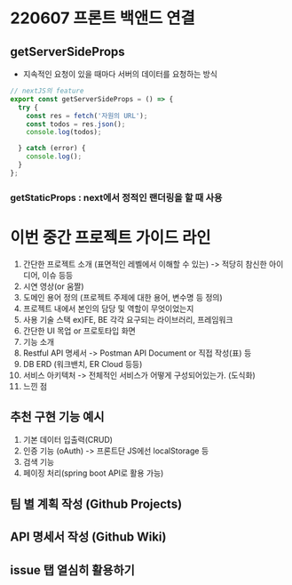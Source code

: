 # 220607 프론트 백앤드 연결

## getServerSideProps 
- 지속적인 요청이 있을 때마다 서버의 데이터를 요청하는 방식
```js
// nextJS의 feature
export const getServerSideProps = () => {
  try {
    const res = fetch('자원의 URL');
    const todos = res.json();
    console.log(todos);

  } catch (error) {
    console.log();
  }
};
```

### getStaticProps : next에서 정적인 랜더링을 할 때 사용

# 이번 중간 프로젝트 가이드 라인
1. 간단한 프로젝트 소개 (표면적인 레벨에서 이해할 수 있는) -> 적당히 참신한 아이디어, 이슈 등등
2. 시연 영상(or 움짤)
3. 도메인 용어 정의 (프로젝트 주제에 대한 용어, 변수명 등 정의)
4. 프로젝트 내에서 본인의 담당 및 역할이 무엇이었는지
5. 사용 기술 스택 ex)FE, BE 각각 요구되는 라이브러리, 프레임워크
6. 간단한 UI 목업 or 프로토타입 화면
7. 기능 소개
8. Restful API 명세서
-> Postman API Document or 직접 작성(표) 등
9. DB ERD (워크밴치, ER Cloud 등등)
10. 서비스 아키텍처 -> 전체적인 서비스가 어떻게 구성되어있는가. (도식화)
11. 느낀 점

## 추천 구현 기능 예시
1. 기본 데이터 입출력(CRUD)
2. 인증 기능 (oAuth) -> 프론트단 JS에선 localStorage 등
3. 검색 기능
4. 페이징 처리(spring boot API로 활용 가능)

## 팀 별 계획 작성 (Github Projects)

## API 명세서 작성 (Github Wiki)

## issue 탭 열심히 활용하기


